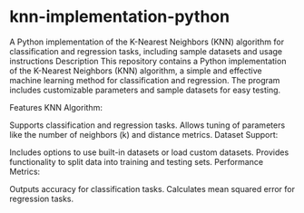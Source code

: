 # knn-implementation-python
A Python implementation of the K-Nearest Neighbors (KNN) algorithm for classification and regression tasks, including sample datasets and usage instructions
Description
This repository contains a Python implementation of the K-Nearest Neighbors (KNN) algorithm, a simple and effective machine learning method for classification and regression. The program includes customizable parameters and sample datasets for easy testing.

Features
KNN Algorithm:

Supports classification and regression tasks.
Allows tuning of parameters like the number of neighbors (k) and distance metrics.
Dataset Support:

Includes options to use built-in datasets or load custom datasets.
Provides functionality to split data into training and testing sets.
Performance Metrics:

Outputs accuracy for classification tasks.
Calculates mean squared error for regression tasks.

